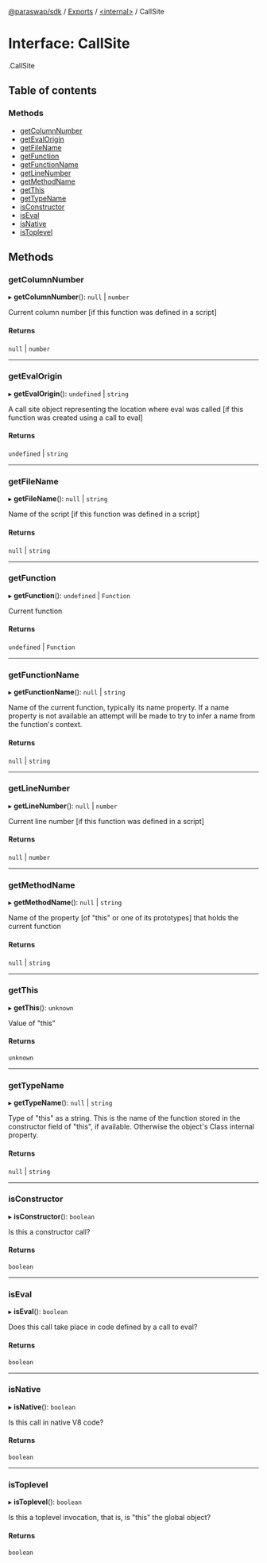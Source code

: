 [@paraswap/sdk](../README.md) / [Exports](../modules.md) / [<internal\>](../modules/internal_.md) / CallSite

# Interface: CallSite

[<internal>](../modules/internal_.md).CallSite

## Table of contents

### Methods

- [getColumnNumber](internal_.CallSite.md#getcolumnnumber)
- [getEvalOrigin](internal_.CallSite.md#getevalorigin)
- [getFileName](internal_.CallSite.md#getfilename)
- [getFunction](internal_.CallSite.md#getfunction)
- [getFunctionName](internal_.CallSite.md#getfunctionname)
- [getLineNumber](internal_.CallSite.md#getlinenumber)
- [getMethodName](internal_.CallSite.md#getmethodname)
- [getThis](internal_.CallSite.md#getthis)
- [getTypeName](internal_.CallSite.md#gettypename)
- [isConstructor](internal_.CallSite.md#isconstructor)
- [isEval](internal_.CallSite.md#iseval)
- [isNative](internal_.CallSite.md#isnative)
- [isToplevel](internal_.CallSite.md#istoplevel)

## Methods

### getColumnNumber

▸ **getColumnNumber**(): ``null`` \| `number`

Current column number [if this function was defined in a script]

#### Returns

``null`` \| `number`

___

### getEvalOrigin

▸ **getEvalOrigin**(): `undefined` \| `string`

A call site object representing the location where eval was called
[if this function was created using a call to eval]

#### Returns

`undefined` \| `string`

___

### getFileName

▸ **getFileName**(): ``null`` \| `string`

Name of the script [if this function was defined in a script]

#### Returns

``null`` \| `string`

___

### getFunction

▸ **getFunction**(): `undefined` \| `Function`

Current function

#### Returns

`undefined` \| `Function`

___

### getFunctionName

▸ **getFunctionName**(): ``null`` \| `string`

Name of the current function, typically its name property.
If a name property is not available an attempt will be made to try
to infer a name from the function's context.

#### Returns

``null`` \| `string`

___

### getLineNumber

▸ **getLineNumber**(): ``null`` \| `number`

Current line number [if this function was defined in a script]

#### Returns

``null`` \| `number`

___

### getMethodName

▸ **getMethodName**(): ``null`` \| `string`

Name of the property [of "this" or one of its prototypes] that holds
the current function

#### Returns

``null`` \| `string`

___

### getThis

▸ **getThis**(): `unknown`

Value of "this"

#### Returns

`unknown`

___

### getTypeName

▸ **getTypeName**(): ``null`` \| `string`

Type of "this" as a string.
This is the name of the function stored in the constructor field of
"this", if available.  Otherwise the object's Class internal
property.

#### Returns

``null`` \| `string`

___

### isConstructor

▸ **isConstructor**(): `boolean`

Is this a constructor call?

#### Returns

`boolean`

___

### isEval

▸ **isEval**(): `boolean`

Does this call take place in code defined by a call to eval?

#### Returns

`boolean`

___

### isNative

▸ **isNative**(): `boolean`

Is this call in native V8 code?

#### Returns

`boolean`

___

### isToplevel

▸ **isToplevel**(): `boolean`

Is this a toplevel invocation, that is, is "this" the global object?

#### Returns

`boolean`
